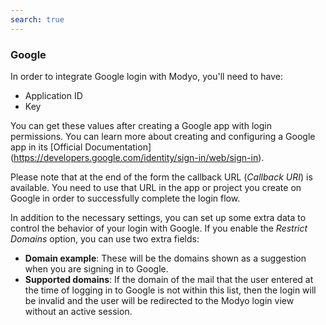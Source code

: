 ```yaml
---
search: true
---
```


### Google

In order to integrate Google login with Modyo, you'll need to have:

- Application ID
- Key

You can get these values after creating a Google app with login permissions. You can learn more about creating and configuring a Google app in its [Official Documentation] (https://developers.google.com/identity/sign-in/web/sign-in).

Please note that at the end of the form the callback URL (_Callback URI_) is available. You need to use that URL in the app or project you create on Google in order to successfully complete the login flow.

In addition to the necessary settings, you can set up some extra data to control the behavior of your login with Google. If you enable the _Restrict Domains_ option, you can use two extra fields:

- **Domain example**: These will be the domains shown as a suggestion when you are signing in to Google.
- **Supported domains**: If the domain of the mail that the user entered at the time of logging in to Google is not within this list, then the login will be invalid and the user will be redirected to the Modyo login view without an active session.
